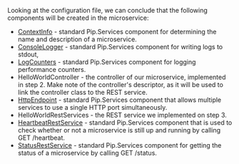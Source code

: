 
Looking at the configuration file, we can conclude that the following components will be created in the microservice:

- [ContextInfo](../../toolkit_api/python/components/info/context_info) - standard Pip.Services component for determining the name and description of a microservice.
- [ConsoleLogger](../../toolkit_api/python/components/log/console_logger) - standard Pip.Services component for writing logs to stdout,
- [LogCounters](../../toolkit_api/python/components/count/log_counters) - standard Pip.Services component for logging performance counters.
- HelloWorldController - the controller of our microservice, implemented in step 2. Make note of the controller's descriptor, as it will be used to link the controller class to the REST service.
- [HttpEndpoint](../../toolkit_api/python/rpc/services/http_endpoint) - standard Pip.Services component that allows multiple services to use a single HTTP port simultaneously.
- HelloWorldRestServices - the REST service we implemented on step 3.
- [HeartbeatRestService](../../toolkit_api/python/rpc/services/heartbeat_rest_service) - standard Pip.Services component that is used to check whether or not a microservice is still up and running by calling GET /heartbeat.
- [StatusRestService](../../toolkit_api/python/rpc/services/status_rest_service/) - standard Pip.Services component for getting the status of a microservice by calling GET /status.

